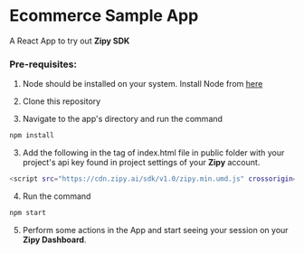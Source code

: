 # Ecommerce Sample App

A React App to try out **Zipy SDK**

### Pre-requisites:

1. Node should be installed on your system. Install Node from [here](https://nodejs.dev/en/)

1. Clone this repository
2. Navigate to the app's directory and run the command 
```bash
npm install
```
3. Add the following in the <head> tag of index.html file in public folder with your project's api key found in project settings of your **Zipy** account.
  
  ```bash
  <script src="https://cdn.zipy.ai/sdk/v1.0/zipy.min.umd.js" crossorigin="anonymous"></script> <script> window.zipy && window.zipy.init('API_KEY');</script>
  ```
  
4. Run the command
```bash
npm start
```
5. Perform some actions in the App and start seeing your session on your **Zipy Dashboard**.
